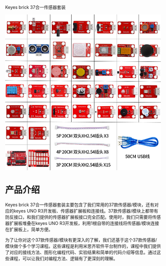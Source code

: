 Keyes brick 37合一传感器套装

![](media/6f3214812d67d2af6536031a1ef5f427.jpeg)



# 产品介绍

Keyes brick 37合一传感器套装主要包含了我们常用的37款传感器/模块，还有对应的keyes UNO R3开发板、传感器扩展板和连接线。37款传感器/模块上都带有防反接口，和我们提供的传感器扩展板接口完全匹配。使用时，我们只需要将传感器扩展板堆叠在keyes UNO R3开发板，利用1根自带的连接线将传感器/模块连接在扩展板上，简单方便。

为了让你对这个37款传感器/模块有更深入的了解，我们还基于这个37款传感器/模块做个多个学习课程。这些课程是利用米思齐软件平台制作的，课程中我们提供了对应的接线方法、图形化编程代码、实验结果和简单的代码介绍等信息。通过这些课程，可以让我们对编程方法、逻辑有了更深刻的理解。

